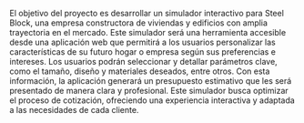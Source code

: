 El objetivo del proyecto es desarrollar un simulador interactivo para Steel Block, una empresa constructora de viviendas y edificios con amplia trayectoria en el mercado. Este simulador será una herramienta accesible desde una aplicación web que permitirá a los usuarios personalizar las características de su futuro hogar o empresa según sus preferencias e intereses.
Los usuarios podrán seleccionar y detallar parámetros clave, como el tamaño, diseño y materiales deseados, entre otros. Con esta información, la aplicación generará un presupuesto estimativo que les será presentado de manera clara y profesional. Este simulador busca optimizar el proceso de cotización, ofreciendo una experiencia interactiva y adaptada a las necesidades de cada cliente.

